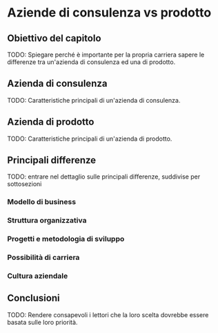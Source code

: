 # Aziende di consulenza vs prodotto

## Obiettivo del capitolo

TODO: Spiegare perché è importante per la propria carriera sapere le differenze tra un'azienda di consulenza ed una di prodotto.

## Azienda di consulenza

TODO: Caratteristiche principali di un'azienda di consulenza.

## Azienda di prodotto

TODO: Caratteristiche principali di un'azienda di prodotto.

## Principali differenze

TODO: entrare nel dettaglio sulle principali differenze, suddivise per sottosezioni

### Modello di business

### Struttura organizzativa

### Progetti e metodologia di sviluppo

### Possibilità di carriera

### Cultura aziendale

## Conclusioni

TODO: Rendere consapevoli i lettori che la loro scelta dovrebbe essere basata sulle loro priorità.
